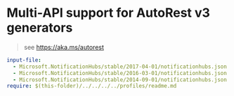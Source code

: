 # Multi-API support for AutoRest v3 generators

> see https://aka.ms/autorest

``` yaml $(enable-multi-api)
input-file:
  - Microsoft.NotificationHubs/stable/2017-04-01/notificationhubs.json
  - Microsoft.NotificationHubs/stable/2016-03-01/notificationhubs.json
  - Microsoft.NotificationHubs/stable/2014-09-01/notificationhubs.json
require: $(this-folder)/../../../../profiles/readme.md
```

